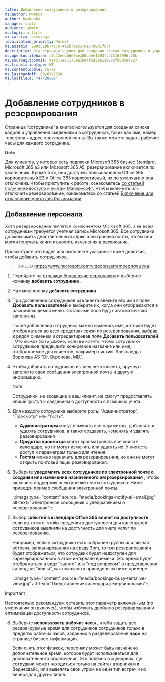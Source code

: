 ```yaml
---
title: Добавление сотрудников в резервирования
ms.author: kwekua
author: kwekuako
manager: scotv
audience: Admin
ms.topic: article
ms.service: bookings
localization_priority: Normal
ms.assetid: 298c529b-407b-4a2b-b2c5-6e77a9d1f07f
description: Эта страница служит для создания списка сотрудников и управления сведениями о сотрудниках, таких как имя, номер телефона и адрес электронной почты.
ms.openlocfilehash: cfd42eedb6e0bea08cdee1503fc373167996c75b
ms.sourcegitcommit: 41fd71ec7175ea3b94f5d3ea1ae2c8fb8dc84227
ms.translationtype: MT
ms.contentlocale: ru-RU
ms.lasthandoff: 09/09/2020
ms.locfileid: "47420089"
---
```

# <a name="add-staff-to-bookings"></a>Добавление сотрудников в резервирования

Страница "сотрудники" в книгах используется для создания списка кадров и управления сведениями о сотрудниках, таких как имя, номер телефона и адрес электронной почты. Вы также можете задать рабочие часы для каждого сотрудника.

> [!NOTE]
> Для клиентов, у которых есть подписки Microsoft 365 бизнес Standard, Microsoft 365 a3 или Microsoft 365 A5, резервирование включается по умолчанию. Кроме того, они доступны пользователям Office 365 корпоративный E3 и Office 365 корпоративный, но по умолчанию она отключена. Чтобы приступить к работе, ознакомьтесь [со статьей получение доступа к книгам Майкрософт](get-access.md). Чтобы включить или отключить резервирование, ознакомьтесь со статьей [Включение или отключение учета для Организации](turn-bookings-on-or-off.md).

## <a name="add-staff"></a>Добавление персонала

Хотя резервирование является компонентом Microsoft 365, а не всем сотрудникам требуется учетная запись Microsoft 365. Все сотрудники должны иметь действительный адрес электронной почты, чтобы они могли получать книги и вносить изменения в расписание.

Просмотрите это видео или выполните указанные ниже действия, чтобы добавить сотрудников.

> [!VIDEO https://www.microsoft.com/videoplayer/embed/RWuVka]

1. Перейдите на [страницу Управление персоналом](https://outlook.office.com/bookings/staff) и выберите команду **добавить сотрудника** .

2. Нажмите кнопку **добавить сотрудника** .

3. При добавлении сотрудников из клиента введите его имя в поле **Добавить пользователей** и выберите их, когда они отображаются в раскрывающемся меню. Остальные поля будут автоматически заполнены.

    После добавления сотрудника можно изменить имя, которое будет отображаться во всех средствах связи по резервированию, выбрав **x** рядом с именем и отредактировав поле **Добавить пользователей** . Это может быть удобно, если вы хотите, чтобы сотрудники сотрудников предвидити конкретное название или имя, отображаемое для клиентов, например листинг Александра Воронова AS "Dr. Воронова, MD.".

4. Чтобы добавить сотрудников из внешнего клиента, вручную заполните свои сообщения электронной почты и другую информацию.

    > [!NOTE]
    > Сотрудники, не входящие в ваш клиент, не смогут предоставлять общий доступ к сведениям о доступности с помощью учета.

5. Для каждого сотрудника выберите роль: "Администратор", "Просмотр" или "гость".
    - **Администраторы** могут изменять все параметры, добавлять и удалять сотрудников, а также создавать, изменять и удалять резервирования.
    - **Средства просмотра** могут просматривать все книги в календаре, но не могут изменять или удалять их. У них есть доступ к параметрам только для чтения.
    - **Гостям** можно назначать для резервирования, но они не могут открыть почтовый ящик резервирования.

6. Выберите **уведомлять всех сотрудников по электронной почте о создании или изменении назначенного им резервирования** , чтобы включить поддержку электронной почты сотрудников. Ниже приведен пример сообщения электронной почты.

    :::image type="content" source="media/bookings-notify-all-email.jpg" alt-text="Электронное сообщение с уведомлением о резервировании":::

7. Выбор **событий в календаре Office 365 влияет на доступность** , если вы хотите, чтобы сведения о доступности для календарей сотрудников вывлияли на доступность для учета услуг по резервированию.

    Например, если у сотрудника есть собрание группы или личная встреча, запланированная на среду 3pm, то при резервировании будет отображаться, что сотрудник будет недоступен для зарезервированного в этом интервале времени. Это время будет отображаться в виде "занято" или "под вопросом" в представлении календаря "книги", как показано в приведенном ниже примере.

    :::image type="content" source="media/bookings-busy-tentative-view.jpg" alt-text="Представление календаря резервирования":::

> [!IMPORTANT]
> Настоятельно рекомендуем оставить этот параметр включенным (по умолчанию он включен), чтобы избежать двойного резервирования и оптимизации доступности сотрудников.

8. Выберите **использовать рабочие часы** , чтобы задать все резервируемые время для сотрудников сотрудников только в пределах рабочих часов, заданных в разделе рабочие **часы** на странице бизнес-информации.

    Если снять этот флажок, персоналу может быть назначено дополнительное время, которое будет использоваться для дополнительного ограничения. Это полезно в сценариях, где сотрудник может находиться только на сайтах вторникам и Веднесдайс, или выделять свои утром на один тип встреч и их вечера для других типов.
